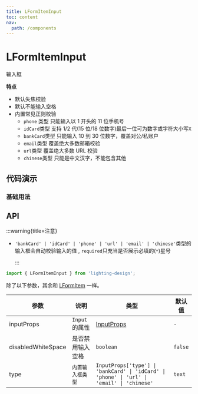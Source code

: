 ```yaml
---
title: LFormItemInput
toc: content
nav:
  path: /components
---
```


# LFormItemInput

输入框

**特点**

- 默认失焦校验
- 默认不能输入空格
- 内置常见正则校验
  - `phone` 类型 只能输入以 1 开头的 11 位手机号
  - `idCard`类型 支持 1/2 代(15 位/18 位数字)最后一位可为数字或字符大小写`X`
  - `bankCard`类型 只能输入 10 到 30 位数字，覆盖对公/私账户
  - `email`类型 覆盖绝大多数邮箱校验
  - `url`类型 覆盖绝大多数 URL 校验
  - `chinese`类型 只能是中文汉字，不能包含其他

## 代码演示

### 基础用法

<code src='./demos/Demo1.tsx'></code>

## API

<!-- 'bankCard' | 'idCard' | 'phone' | 'url' | 'email' | 'chinese' -->

:::warning{title=注意}

- `'bankCard' | 'idCard' | 'phone' | 'url' | 'email' | 'chinese'`类型的输入框会自动校验输入的值 , `required`只充当是否展示必填的(`*`)星号

  :::

```ts
import { LFormItemInput } from 'lighting-design';
```

除了以下参数，其余和 [LFormItem](/components/form-item#api) 一样。

| 参数               | 说明             | 类型                                                                                       | 默认值  |
| ------------------ | ---------------- | ------------------------------------------------------------------------------------------ | ------- |
| inputProps         | `Input`的属性    | [InputProps](https://ant.design/components/input-cn/#api)                                  | `-`     |
| disabledWhiteSpace | 是否禁用输入空格 | `boolean`                                                                                  | `false` |
| type               | `内置输入框类型` | `InputProps['type'] \| 'bankCard' \| 'idCard' \| 'phone' \| 'url' \| 'email' \| 'chinese'` | `text`  |
